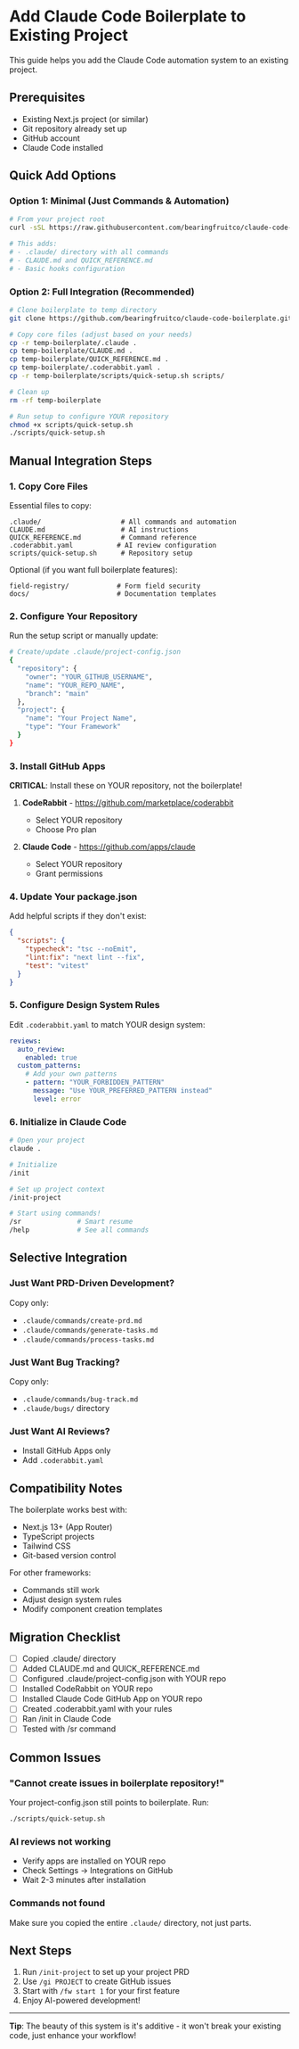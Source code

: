 # Add Claude Code Boilerplate to Existing Project

This guide helps you add the Claude Code automation system to an existing project.

## Prerequisites

- Existing Next.js project (or similar)
- Git repository already set up
- GitHub account
- Claude Code installed

## Quick Add Options

### Option 1: Minimal (Just Commands & Automation)

```bash
# From your project root
curl -sSL https://raw.githubusercontent.com/bearingfruitco/claude-code-boilerplate/main/scripts/add-to-existing.sh | bash -s minimal

# This adds:
# - .claude/ directory with all commands
# - CLAUDE.md and QUICK_REFERENCE.md
# - Basic hooks configuration
```

### Option 2: Full Integration (Recommended)

```bash
# Clone boilerplate to temp directory
git clone https://github.com/bearingfruitco/claude-code-boilerplate.git temp-boilerplate

# Copy core files (adjust based on your needs)
cp -r temp-boilerplate/.claude .
cp temp-boilerplate/CLAUDE.md .
cp temp-boilerplate/QUICK_REFERENCE.md .
cp temp-boilerplate/.coderabbit.yaml .
cp -r temp-boilerplate/scripts/quick-setup.sh scripts/

# Clean up
rm -rf temp-boilerplate

# Run setup to configure YOUR repository
chmod +x scripts/quick-setup.sh
./scripts/quick-setup.sh
```

## Manual Integration Steps

### 1. Copy Core Files

Essential files to copy:
```
.claude/                    # All commands and automation
CLAUDE.md                   # AI instructions
QUICK_REFERENCE.md          # Command reference
.coderabbit.yaml           # AI review configuration
scripts/quick-setup.sh      # Repository setup
```

Optional (if you want full boilerplate features):
```
field-registry/            # Form field security
docs/                      # Documentation templates
```

### 2. Configure Your Repository

Run the setup script or manually update:

```bash
# Create/update .claude/project-config.json
{
  "repository": {
    "owner": "YOUR_GITHUB_USERNAME",
    "name": "YOUR_REPO_NAME",
    "branch": "main"
  },
  "project": {
    "name": "Your Project Name",
    "type": "Your Framework"
  }
}
```

### 3. Install GitHub Apps

**CRITICAL**: Install these on YOUR repository, not the boilerplate!

1. **CodeRabbit** - https://github.com/marketplace/coderabbit
   - Select YOUR repository
   - Choose Pro plan

2. **Claude Code** - https://github.com/apps/claude
   - Select YOUR repository
   - Grant permissions

### 4. Update Your package.json

Add helpful scripts if they don't exist:
```json
{
  "scripts": {
    "typecheck": "tsc --noEmit",
    "lint:fix": "next lint --fix",
    "test": "vitest"
  }
}
```

### 5. Configure Design System Rules

Edit `.coderabbit.yaml` to match YOUR design system:
```yaml
reviews:
  auto_review:
    enabled: true
  custom_patterns:
    # Add your own patterns
    - pattern: "YOUR_FORBIDDEN_PATTERN"
      message: "Use YOUR_PREFERRED_PATTERN instead"
      level: error
```

### 6. Initialize in Claude Code

```bash
# Open your project
claude .

# Initialize
/init

# Set up project context
/init-project

# Start using commands!
/sr              # Smart resume
/help            # See all commands
```

## Selective Integration

### Just Want PRD-Driven Development?
Copy only:
- `.claude/commands/create-prd.md`
- `.claude/commands/generate-tasks.md`
- `.claude/commands/process-tasks.md`

### Just Want Bug Tracking?
Copy only:
- `.claude/commands/bug-track.md`
- `.claude/bugs/` directory

### Just Want AI Reviews?
- Install GitHub Apps only
- Add `.coderabbit.yaml`

## Compatibility Notes

The boilerplate works best with:
- Next.js 13+ (App Router)
- TypeScript projects
- Tailwind CSS
- Git-based version control

For other frameworks:
- Commands still work
- Adjust design system rules
- Modify component creation templates

## Migration Checklist

- [ ] Copied .claude/ directory
- [ ] Added CLAUDE.md and QUICK_REFERENCE.md
- [ ] Configured .claude/project-config.json with YOUR repo
- [ ] Installed CodeRabbit on YOUR repo
- [ ] Installed Claude Code GitHub App on YOUR repo
- [ ] Created .coderabbit.yaml with your rules
- [ ] Ran /init in Claude Code
- [ ] Tested with /sr command

## Common Issues

### "Cannot create issues in boilerplate repository!"
Your project-config.json still points to boilerplate. Run:
```bash
./scripts/quick-setup.sh
```

### AI reviews not working
- Verify apps are installed on YOUR repo
- Check Settings → Integrations on GitHub
- Wait 2-3 minutes after installation

### Commands not found
Make sure you copied the entire `.claude/` directory, not just parts.

## Next Steps

1. Run `/init-project` to set up your project PRD
2. Use `/gi PROJECT` to create GitHub issues
3. Start with `/fw start 1` for your first feature
4. Enjoy AI-powered development!

---

**Tip**: The beauty of this system is it's additive - it won't break your existing code, just enhance your workflow!
